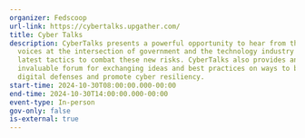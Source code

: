 ```yaml
---
organizer: Fedscoop
url-link: https://cybertalks.upgather.com/
title: Cyber Talks
description: CyberTalks presents a powerful opportunity to hear from the leading
  voices at the intersection of government and the technology industry on the
  latest tactics to combat these new risks. CyberTalks also provides an
  invaluable forum for exchanging ideas and best practices on ways to bolster
  digital defenses and promote cyber resiliency.
start-time: 2024-10-30T08:00:00.000-00:00
end-time: 2024-10-30T14:00:00.000-00:00
event-type: In-person
gov-only: false
is-external: true
---
```

